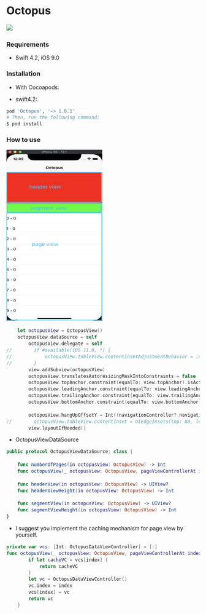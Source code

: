 # Octopus

![](https://raw.githubusercontent.com/ChaselAn/Octopus/master/CircleDemo.gif)

### Requirements

- Swift 4.2, iOS 9.0

### Installation

- With Cocoapods:

- swift4.2:

```ruby
pod 'Octopus', '~> 1.0.1'
# Then, run the following command:
$ pod install
```

### How to use

<img width="250" height="445" src="https://raw.githubusercontent.com/ChaselAn/Octopus/master/Octopus.png"/>

```swift
	let octopusView = OctopusView()	  
	octopusView.dataSource = self
        octopusView.delegate = self
//        if #available(iOS 11.0, *) {
//            octopusView.tableView.contentInsetAdjustmentBehavior = .never
//        }
        view.addSubview(octopusView)
        octopusView.translatesAutoresizingMaskIntoConstraints = false
        octopusView.topAnchor.constraint(equalTo: view.topAnchor).isActive = true
        octopusView.leadingAnchor.constraint(equalTo: view.leadingAnchor).isActive = true
        octopusView.trailingAnchor.constraint(equalTo: view.trailingAnchor).isActive = true
        octopusView.bottomAnchor.constraint(equalTo: view.bottomAnchor).isActive = true

        octopusView.hangUpOffsetY = Int((navigationController?.navigationBar.bounds.height ?? 0) + UIApplication.shared.statusBarFrame.height)
//        octopusView.tableView.contentInset = UIEdgeInsets(top: 88, left: 0, bottom: 0, right: 0)
        view.layoutIfNeeded()
```

* OctopusViewDataSource

```swift
public protocol OctopusViewDataSource: class {

    func numberOfPages(in octopusView: OctopusView) -> Int
    func octopusView(_ octopusView: OctopusView, pageViewControllerAt index: Int) -> OctopusPage

    func headerView(in octopusView: OctopusView) -> UIView?
    func headerViewHeight(in octopusView: OctopusView) -> Int

    func segmentView(in octopusView: OctopusView) -> UIView?
    func segmentViewHeight(in octopusView: OctopusView) -> Int
}
```

* I suggest you implement the caching mechanism for page view by yourself.

```swift
private var vcs: [Int: OctopusDataViewController] = [:]
func octopusView(_ octopusView: OctopusView, pageViewControllerAt index: Int) -> OctopusPage {
        if let cacheVC = vcs[index] {
            return cacheVC
        }
        let vc = OctopusDataViewController()
        vc.index = index
        vcs[index] = vc
        return vc
    }
```

